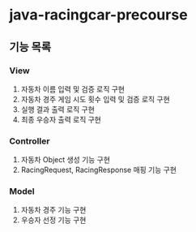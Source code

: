# java-racingcar-precourse

## 기능 목록

### View
1. 자동차 이름 입력 및 검증 로직 구현
2. 자동차 경주 게임 시도 횟수 입력 및 검증 로직 구현
3. 실행 결과 출력 로직 구현
4. 최종 우승자 출력 로직 구현

### Controller
1. 자동차 Object 생성 기능 구현
2. RacingRequest, RacingResponse 매핑 기능 구현

### Model
1. 자동차 경주 기능 구현
2. 우승자 선정 기능 구현

